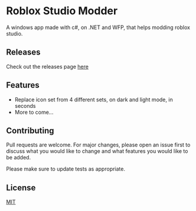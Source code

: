 # Roblox Studio Modder

A windows app made with c#, on .NET and WFP, that helps modding roblox studio.

## Releases
Check out the releases page [here](https://github.com/Javivijou2006/RobloxStudioModder/releases/tag/v0.0.1-alpha)

## Features
* Replace icon set from 4 different sets, on dark and light mode, in seconds
* More to come...
## Contributing
Pull requests are welcome. For major changes, please open an issue first to discuss what you would like to change and what features you would like to be added.

Please make sure to update tests as appropriate.

## License
[MIT](https://choosealicense.com/licenses/mit/)
